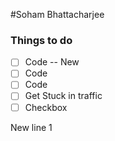 #Soham Bhattacharjee

### Things to do
- [ ] Code -- New
- [ ] Code
- [ ] Code
- [ ] Get Stuck in traffic
- [ ] Checkbox

New line 1